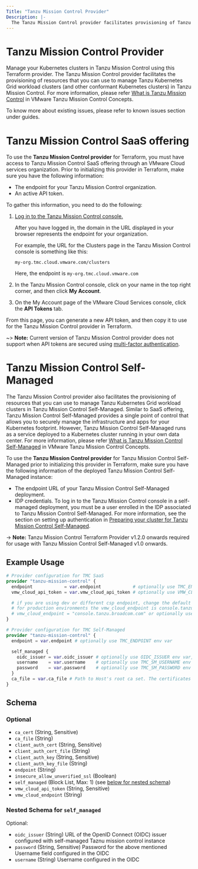 ```yaml
---
Title: "Tanzu Mission Control Provider"
Description: |-
  The Tanzu Mission Control provider facilitates provisioning of Tanzu Mission Control Resources through Terraform plugin.
---
```


# Tanzu Mission Control Provider

Manage your Kubernetes clusters in Tanzu Mission Control using this Terraform provider.
The Tanzu Mission Control provider facilitates the provisioning of resources that you can use to manage Tanzu Kubernetes Grid workload clusters (and other conformant Kubernetes clusters) in Tanzu Mission Control.
For more information, please refer [What is Tanzu Mission Control][vmware-tanzu-tmc] in VMware Tanzu Mission Control Concepts.

To know more about existing issues, please refer to known issues section under guides.

[vmware-tanzu-tmc]: https://tanzu.vmware.com/mission-control

# Tanzu Mission Control SaaS offering

To use the **Tanzu Mission Control provider** for Terraform, you must have access to Tanzu Mission Control SaaS offering through an VMware Cloud services organization.
Prior to initializing this provider in Terraform, make sure you have the following information:

- The endpoint for your Tanzu Mission Control organization.
- An active API token.

To gather this information, you need to do the following:

1. [Log in to the Tanzu Mission Control console.][login]

    After you have logged in, the domain in the URL displayed in your browser represents the endpoint for your organization.

    For example, the URL for the Clusters page in the Tanzu Mission Control console is something like this:

    `my-org.tmc.cloud.vmware.com/clusters`

    Here, the endpoint is `my-org.tmc.cloud.vmware.com`

[login]: https://techdocs.broadcom.com/us/en/vmware-tanzu/standalone-components/tanzu-mission-control/1-4/tanzu-mission-control-documentation/tanzumc-using-GUID-855A8998-E19A-46AC-A833-12C347486EF7.html

2. In the Tanzu Mission Control console, click on your name in the top right corner, and then click **My Account**.

3. On the My Account page of the VMware Cloud Services console, click the **API Tokens** tab.

From this page, you can generate a new API token, and then copy it to use for the Tanzu Mission Control provider in Terraform.

~> **Note:**
Current version of Tanzu Mission Control provider does not support when API tokens are secured using [multi-factor authentication][mfa-for-api-token].

[mfa-for-api-token]: https://techdocs.broadcom.com/us/en/vmware-cis/other/vmware-cloud-services/GA/using-vmware-cloud-services-console/how-do-i-manage-my-cloud-services-account/how-do-i-generate-api-tokens/how-do-i-manage-my-api-tokens.html

# Tanzu Mission Control Self-Managed

The Tanzu Mission Control provider also facilitates the provisioning of resources that you can use to manage Tanzu Kubernetes Grid workload clusters in Tanzu Mission Control Self-Managed.
Similar to SaaS offering, Tanzu Mission Control Self-Managed provides a single point of control that allows you to securely manage the infrastructure and apps for your Kubernetes footprint. However, Tanzu Mission Control Self-Managed runs as a service deployed to a Kubernetes cluster running in your own data center.
For more information, please refer [What is Tanzu Mission Control Self-Managed][vmware-tanzu-tmc-self-managed] in VMware Tanzu Mission Control Concepts.

[vmware-tanzu-tmc-self-managed]: https://tanzu.vmware.com/content/blog/vmware-tanzu-mission-control-self-managed-announcement

To use the **Tanzu Mission Control provider** for Tanzu Mission Control Self-Managed prior to initializing this provider in Terraform, make sure you have the following information of the deployed Tanzu Mission Control Self-Managed instance:

- The endpoint URL of your Tanzu Mission Control Self-Managed deployment.
- IDP credentials. To log in to the Tanzu Mission Control console in a self-managed deployment, you must be a user enrolled in the IDP associated to Tanzu Mission Control Self-Managed. For more information, see the section on setting up authentication in [Preparing your cluster for Tanzu Mission Control Self-Managed][prepare-cluster-for-tmc-sm].

[prepare-cluster-for-tmc-sm]: https://techdocs.broadcom.com/us/en/vmware-tanzu/standalone-components/tanzu-mission-control/1-4/tanzu-mission-control-documentation/tanzumc-sm-install-config-prepare-cluster.html

-> **Note:**
Tanzu Mission Control Terraform Provider v1.2.0 onwards required for usage with Tanzu Mission Control Self-Managed v1.0 onwards.

## Example Usage

```terraform
# Provider configuration for TMC SaaS
provider "tanzu-mission-control" {
  endpoint            = var.endpoint            # optionally use TMC_ENDPOINT env var
  vmw_cloud_api_token = var.vmw_cloud_api_token # optionally use VMW_CLOUD_API_TOKEN env var

  # if you are using dev or different csp endpoint, change the default value below
  # for production environments the vmw_cloud_endpoint is console.tanzu.broadcom.com
  # vmw_cloud_endpoint = "console.tanzu.broadcom.com" or optionally use VMW_CLOUD_ENDPOINT env var
}

# Provider configuration for TMC Self-Managed
provider "tanzu-mission-control" {
  endpoint = var.endpoint # optionally use TMC_ENDPOINT env var

  self_managed {
    oidc_issuer = var.oidc_issuer # optionally use OIDC_ISSUER env var,  Ex: export OIDC_ISSUER=pinniped-supervisor.example.local-dev.tmc.com
    username    = var.username    # optionally use TMC_SM_USERNAME env var
    password    = var.password    # optionally use TMC_SM_PASSWORD env var
  }
  ca_file = var.ca_file # Path to Host's root ca set. The certificates issued by the issuer should be trusted by the host accessing TMC Self-Managed via TMC terraform provider.
}
```

<!-- schema generated by tfplugindocs -->
## Schema

### Optional

- `ca_cert` (String, Sensitive)
- `ca_file` (String)
- `client_auth_cert` (String, Sensitive)
- `client_auth_cert_file` (String)
- `client_auth_key` (String, Sensitive)
- `client_auth_key_file` (String)
- `endpoint` (String)
- `insecure_allow_unverified_ssl` (Boolean)
- `self_managed` (Block List, Max: 1) (see [below for nested schema](#nestedblock--self_managed))
- `vmw_cloud_api_token` (String, Sensitive)
- `vmw_cloud_endpoint` (String)

<a id="nestedblock--self_managed"></a>
### Nested Schema for `self_managed`

Optional:

- `oidc_issuer` (String) URL of the OpenID Connect (OIDC) issuer configured with self-managed Taznu mission control instance
- `password` (String, Sensitive) Password for the above mentioned Username field configured in the OIDC
- `username` (String) Username configured in the OIDC
